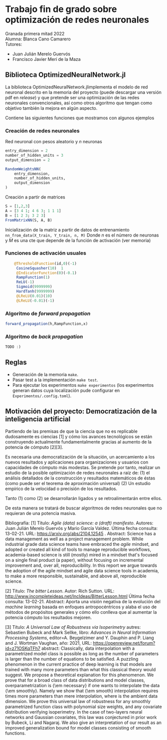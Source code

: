 # Trabajo fin de grado sobre optimización de redes neuronales  

Granada primera mitad 2022  
Alumna: Blanca Cano Camarero  
Tutores:  

- Juan Julián Merelo Guervós
- Francisco Javier Merí de la Maza

## Biblioteca OptimizedNeuralNetwork.jl 

La biblioteca OptimizedNeuralNetwork.jlimplementa el modelo de red neuronal descrito en la memoria del proyecto (puede descargar una versión pdf en *release*)
y que pretende ser una optimización de las redes neuronales convencionales,
así como otros algoritmo que tengan como objetivo también la mejora en algún aspecto.

Contiene las siguientes funciones que mostramos con algunos ejemplos

### Creación de redes neuronales  

Red neuronal con pesos aleatorio y $n$ neuronas

``` Julia
entry_dimension = 2
number_of_hidden_units = 3
output_dimension = 2

RandomWeightsNN(
    entry_dimension,
    number_of_hidden_units,
    output_dimension
)
```

Creación a partir de matrices

```Julia
S = [1,2,3] 
A = [3 4 1; 4 6 3; 1 1 1]
B = [1 2 3; 3 2 3]
FromMatrixNN(S, A, B)
```

Inicialización de la matriz a partir de datos de entrenamiento
`nn_from_data(X_train, Y_train, n, M)`
Donde $n$ es el número de neuronas y $M$ es una cte que depende de la función de activación
(ver memoria)

### Funciones de activación usuales  

``` Julia
    @ThresholdFunction(id,0)(-1) 
     CosineSquasher(10)  1 
     @IndicatorFunction(0)(-0.1) 
     RampFunction(1)
     ReLU(-1) 
     Sigmoid(9999999)    
     HardTanh(9999999) 
     @LReLU(0.01)(10)
     @LReLU(-0.01)(-1)  
```

### Algoritmo de *forward propagation*

``` Julia
forward_propagation(h,RampFunction,x)
```

### Algoritmo de *back propagation*

``` Julia
TODO :)
```

## Reglas 

- Generación de la memoria `make`.
- Pasar test a la implementación `make test`.
- Para ejecutar los experimentos `make experimentos` (los experimentos generan datos cuya localización pude configurar en `Experimentos/.config.toml`). 

## Motivación del proyecto: Democratización de la inteligencia artificial

Partiendo de las premisas de que la ciencia que no es replicable dudosamente es ciencias [1] y
cómo los avances tecnológicos se están construyendo actualmente fundamentalmente gracias al aumento de la potencia de cómputo [2][3].

Es necesaria una democratización de la situación, un acercamiento a los nuevos resultados y aplicaciones
para organizaciones y usuarios con capacidades de cómputo más modestas.
Se pretende por tanto, realizar un estudio de la posible optimización de redes neuronales a raíz de: (1) el análisis detallados de la construcción y resultados matemáticos de éstas (como puede ser el teorema de aproximación universal) (2) Un estudio empírico de la velocidad o precisión de los resultados.  

Tanto (1) como (2) se desarrollarán ligados y se retroalimentarán entre ellos.

De esta manera se tratará de buscar algoritmos de redes neuronales que no requieran de una potencia masiva.

Bibliografía:
[1] Título: *Agile (data) science: a (draft) manifesto*. Autores: Juan Julián Merelo Guervós y  Mario García Valdez.
Última fecha consulta: 13-02-21. URL: <https://arxiv.org/abs/2104.12545> . Abstract: Science has a data management as well as a project management problem. While industrial grade data science teams have embraced the *agile* mindset, and adopted or created all kind of tools to manage reproducible workflows, academia-based science is still (mostly) mired in a mindset that's focused on a single final product (a paper), without focusing on incremental improvement and, over all, reproducibility. In this report we argue towards the adoption of the agile mindset and agile data science tools in academia, to make a more responsible, sustainable, and above all, reproducible science.

[2] Título: *The bitter Lesson*. Autor: Rich Sutton. URL:  <http://www.incompleteideas.net/IncIdeas/BitterLesson.html>
Última fecha consulta: 13-02-21. Abstract: Aporta una visión negativa de la evolución del *machine learning* basada en enfoques antropocéntricos
y alaba el uso de métodos de propósitos generales  y cómo ello conlleva que al aumentar la potencia cómputo los resultados mejoren.

[3] Título: *A Universal Law of Robustness via Isoperimetry*
autres: Sebastien Bubeck and Mark Sellke,
libro: *Advances in Neural Information Processing Systems*,
editor=A. Beygelzimer and Y. Dauphin and P. Liang and J. Wortman Vaughan,
año: 2021,
URL: <https://openreview.net/forum?id=z71OSKqTFh7>
abstract: Classically, data interpolation with a parametrized model class is possible as long as the number of parameters is larger than the number of equations to be satisfied. A puzzling phenomenon in the current practice of deep learning is that models are trained with many more parameters than what this classical theory would suggest. We propose a theoretical explanation for this phenomenon. We prove that for a broad class of data distributions and model classes, overparametrization is {\em necessary} if one wants to interpolate the data {\em smoothly}. Namely we show that {\em smooth} interpolation requires
 times more parameters than mere interpolation, where
 is the ambient data dimension. We prove this universal law of robustness for any smoothly parametrized function class with polynomial size weights, and any covariate distribution verifying isoperimetry. In the case of two-layers neural networks and Gaussian covariates, this law was conjectured in prior work by Bubeck, Li and Nagaraj. We also give an interpretation of our result as an improved generalization bound for model classes consisting of smooth functions.
